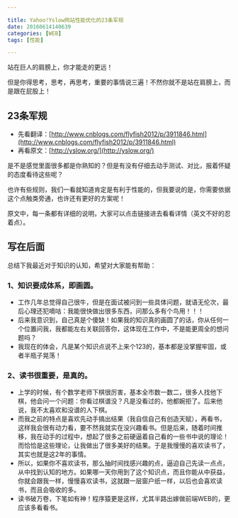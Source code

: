 ```yaml
---

title: Yahoo!Yslow网站性能优化的23条军规
date: 20160614140639
categories: [WEB]
tags: [性能]

---
```


站在巨人的肩膀上，你才能走的更远！

但是你得思考，思考，再思考，重要的事情说三遍！不然你就不是站在肩膀上，而是跟在屁股上！

## 23条军规

* 先看翻译：[http://www.cnblogs.com/flyfish2012/p/3911846.html](http://www.cnblogs.com/flyfish2012/p/3911846.html)
* 再看原文：[http://yslow.org/](http://yslow.org/)

是不是感觉里面很多都是你熟知的？但是有没有仔细去动手测试、对比，报着怀疑的态度看待这些呢？

也许有些规则，我们一看就知道肯定是有利于性能的，但我要说的是，你需要依据这个点触类旁通，也许还有更好的方案呢！

原文中，每一条都有详细的说明，大家可以点击链接进去看看详情（英文不好的忍着点）。

## 写在后面

总结下我最近对于知识的认知，希望对大家能有帮助：

### 1、知识要成体系，即画圆。

* 工作几年总觉得自己很牛，但是在面试被问到一些具体问题，就语无伦次，最后心理还犯嘀咕：我能很快做出很多东西，问那么多有个鸟用！！！
* 后来我意识到，自己真是个傻缺！如果我的知识真的画圆了的话，你从任何一个位置问我，我都能左右关联回答你，这体现在工作中，不是能更周全的想问题吗？
* 我现在的体会，凡是某个知识点说不上来个123的，基本都是没掌握牢固，或者半瓶子晃荡！

### 2、读书很重要，是真的。

* 上学的时候，有个数学老师下棋很厉害，基本全市数一数二，很多人找他下棋，他会问一个问题：你看过棋谱没？凡是没看过的，他都婉拒了。后来他说，我不太喜欢和没谱的人下棋。
* 而我之前的特点是喜欢先动手搞出结果（我自信自己有创造天赋），再看书，这样我会很有动力看，要不然我就实在没兴趣看书。但是后来，随着时间推移，我在动手的过程中，想起了很多之前硬逼着自己看的一些书中说的理论！而恰恰是这些理论，让我做出了很多美好的结果。于是我慢慢的喜欢读书了，其实也就是这2年的事情。
* 所以，如果你不喜欢读书，那么抽时间找感兴趣的点，逼迫自己先读一点点，从中找到认知的地方。如果哪一天你用到了这个知识点，而且你能从中获益，你就会跟我一样，慢慢喜欢读书，这就跟一层窗户纸一样，以后也会喜欢读书，而且会吸收的多。
* 读书破万卷，下笔如有神！程序猿更是这样，尤其半路出嫁做前端WEB的，更应该多看看书。